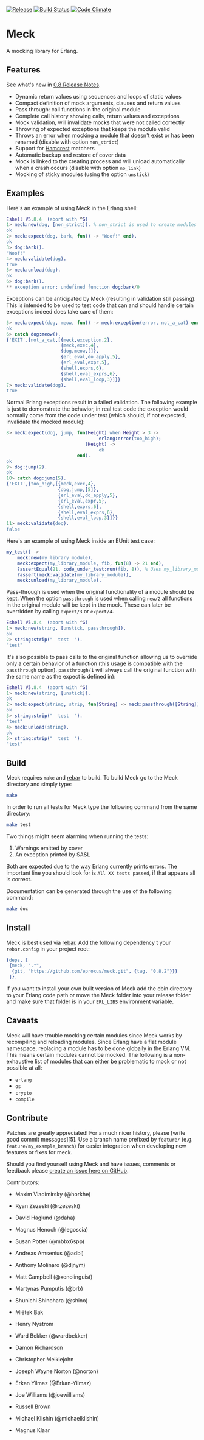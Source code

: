 [![Release](http://img.shields.io/github/release/eproxus/meck.svg?style=flat-square)](https://github.com/eproxus/meck/releases/latest)
[![Build Status](http://img.shields.io/travis/eproxus/meck.svg?style=flat-square)](http://travis-ci.org/eproxus/meck)
[![Code Climate](http://img.shields.io/badge/code_climate-Erlang_17.4-brightgreen.svg?style=flat-square)](https://travis-ci.org/eproxus/meck)

Meck
====

A mocking library for Erlang.

<a name='features'>

Features
--------

See what's new in [0.8 Release Notes][1].

  * Dynamic return values using sequences and loops of static values
  * Compact definition of mock arguments, clauses and return values
  * Pass through: call functions in the original module
  * Complete call history showing calls, return values and exceptions
  * Mock validation, will invalidate mocks that were not called correctly
  * Throwing of expected exceptions that keeps the module valid
  * Throws an error when mocking a module that doesn't exist or has been
    renamed (disable with option `non_strict`)
  * Support for [Hamcrest][2] matchers
  * Automatic backup and restore of cover data
  * Mock is linked to the creating process and will unload automatically
    when a crash occurs (disable with option `no_link`)
  * Mocking of sticky modules (using the option `unstick`)


<a name='examples'>

Examples
--------
Here's an example of using Meck in the Erlang shell:

```erl
Eshell V5.8.4  (abort with ^G)
1> meck:new(dog, [non_strict]). % non_strict is used to create modules that don't exist
ok
2> meck:expect(dog, bark, fun() -> "Woof!" end).
ok
3> dog:bark().
"Woof!"
4> meck:validate(dog).
true
5> meck:unload(dog).
ok
6> dog:bark().
** exception error: undefined function dog:bark/0
```

Exceptions can be anticipated by Meck (resulting in validation still
passing). This is intended to be used to test code that can and should
handle certain exceptions indeed does take care of them:

```erl
5> meck:expect(dog, meow, fun() -> meck:exception(error, not_a_cat) end).
ok
6> catch dog:meow().
{'EXIT',{not_a_cat,[{meck,exception,2},
                    {meck,exec,4},
                    {dog,meow,[]},
                    {erl_eval,do_apply,5},
                    {erl_eval,expr,5},
                    {shell,exprs,6},
                    {shell,eval_exprs,6},
                    {shell,eval_loop,3}]}}
7> meck:validate(dog).
true
```

Normal Erlang exceptions result in a failed validation. The following
example is just to demonstrate the behavior, in real test code the
exception would normally come from the code under test (which should,
if not expected, invalidate the mocked module):

```erl
8> meck:expect(dog, jump, fun(Height) when Height > 3 ->
                                  erlang:error(too_high);
                             (Height) ->
                                  ok
                          end).
ok
9> dog:jump(2).
ok
10> catch dog:jump(5).
{'EXIT',{too_high,[{meck,exec,4},
                   {dog,jump,[5]},
                   {erl_eval,do_apply,5},
                   {erl_eval,expr,5},
                   {shell,exprs,6},
                   {shell,eval_exprs,6},
                   {shell,eval_loop,3}]}}
11> meck:validate(dog).
false
```

Here's an example of using Meck inside an EUnit test case:

```erlang
my_test() ->
    meck:new(my_library_module),
    meck:expect(my_library_module, fib, fun(8) -> 21 end),
    ?assertEqual(21, code_under_test:run(fib, 8)), % Uses my_library_module
    ?assert(meck:validate(my_library_module)),
    meck:unload(my_library_module).
```

Pass-through is used when the original functionality of a module
should be kept. When the option `passthrough` is used when calling
`new/2` all functions in the original module will be kept in the
mock. These can later be overridden by calling `expect/3` or
`expect/4`.

```erl
Eshell V5.8.4  (abort with ^G)
1> meck:new(string, [unstick, passthrough]).
ok
2> string:strip("  test  ").
"test"
```

It's also possible to pass calls to the original function allowing us
to override only a certain behavior of a function (this usage is
compatible with the `passthrough` option). `passthrough/1` will always
call the original function with the same name as the expect is 
defined in):

```erl
Eshell V5.8.4  (abort with ^G)
1> meck:new(string, [unstick]).
ok
2> meck:expect(string, strip, fun(String) -> meck:passthrough([String]) end).
ok
3> string:strip("  test  ").
"test"
4> meck:unload(string).
ok
5> string:strip("  test  ").
"test"
```

<a name='build'>

Build
-----

Meck requires `make` and [rebar][1] to build. To build Meck go to the Meck directory
and simply type:

```sh
make
```

In order to run all tests for Meck type the following command from the same directory:

```sh
make test
```

Two things might seem alarming when running the tests:

  1. Warnings emitted by cover
  2. An exception printed by SASL

Both are expected due to the way Erlang currently prints errors. The
important line you should look for is `All XX tests passed`, if that
appears all is correct.

Documentation can be generated through the use of the following command:

```sh
make doc
```

<a name='install'>

Install
-------

Meck is best used via [rebar][3]. Add the following dependency t
your `rebar.config` in your project root:

```erlang
{deps, [
 {meck, ".*",
  {git, "https://github.com/eproxus/meck.git", {tag, "0.8.2"}}}
 ]}.
```

If you want to install your own built version of Meck add the ebin
directory to your Erlang code path or move the Meck folder into your
release folder and make sure that folder is in your `ERL_LIBS`
environment variable.


<a name='contribute'>

Caveats
-------

Meck will have trouble mocking certain modules since Meck works by
recompiling and reloading modules. Since Erlang have a flat module
namespace, replacing a module has to be done globally in the
Erlang VM. This means certain modules cannot be mocked. The
following is a non-exhaustive list of modules that can either be
problematic to mock or not possible at all:

* `erlang`
* `os`
* `crypto`
* `compile`

Contribute
----------

Patches are greatly appreciated! For a much nicer history, please
[write good commit messages][5]. Use a branch name prefixed by
`feature/` (e.g. `feature/my_example_branch`) for easier integration
when developing new features or fixes for meck.

Should you find yourself using Meck and have issues, comments or
feedback please [create an issue here on GitHub][4].

Contributors:

- Maxim Vladimirsky (@horkhe)
- Ryan Zezeski (@rzezeski)
- David Haglund (@daha)
- Magnus Henoch (@legoscia)
- Susan Potter (@mbbx6spp)
- Andreas Amsenius (@adbl)
- Anthony Molinaro (@djnym)
- Matt Campbell (@xenolinguist)
- Martynas Pumputis (@brb)
- Shunichi Shinohara (@shino)
- Miëtek Bak
- Henry Nystrom
- Ward Bekker (@wardbekker)
- Damon Richardson
- Christopher Meiklejohn
- Joseph Wayne Norton (@norton)
- Erkan Yilmaz (@Erkan-Yilmaz)
- Joe Williams (@joewilliams)
- Russell Brown
- Michael Klishin (@michaelklishin)
- Magnus Klaar


  [1]: https://github.com/eproxus/meck/wiki/0.8-Release-Notes
       "0.8 Release Notes"
  [2]: https://github.com/hyperthunk/hamcrest-erlang "Hamcrest for Erlang"
  [3]: https://github.com/basho/rebar "Rebar - A build tool for Erlang"
  [4]: http://github.com/eproxus/meck/issues "Meck issues"
